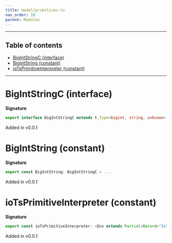 ```yaml
---
title: model/primitives.ts
nav_order: 10
parent: Modules
---
```


---

<h2 class="text-delta">Table of contents</h2>

- [BigIntStringC (interface)](#bigintstringc-interface)
- [BigIntString (constant)](#bigintstring-constant)
- [ioTsPrimitiveInterpreter (constant)](#iotsprimitiveinterpreter-constant)

---

# BigIntStringC (interface)

**Signature**

```ts
export interface BigIntStringC extends t.Type<bigint, string, unknown> {}
```

Added in v0.0.1

# BigIntString (constant)

**Signature**

```ts
export const BigIntString: BigIntStringC = ...
```

Added in v0.0.1

# ioTsPrimitiveInterpreter (constant)

**Signature**

```ts
export const ioTsPrimitiveInterpreter: <Env extends Partial<Record<"IoTsURI", any>>>() => ModelAlgebraPrimitive2<"IoTsURI", Env> = ...
```

Added in v0.0.1
